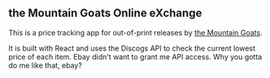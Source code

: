 ## the Mountain Goats Online eXchange

This is a price tracking app for out-of-print releases by [the Mountain Goats](http://www.mountain-goats.com/).

It is built with React and uses the Discogs API to check the current lowest price of each item. 
Ebay didn't want to grant me API access. Why you gotta do me like that, ebay?
